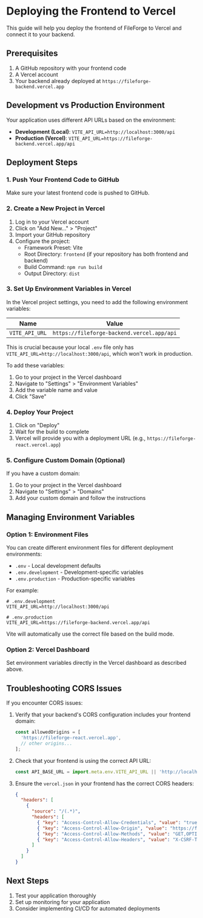 # Deploying the Frontend to Vercel

This guide will help you deploy the frontend of FileForge to Vercel and connect it to your backend.

## Prerequisites

1. A GitHub repository with your frontend code
2. A Vercel account
3. Your backend already deployed at `https://fileforge-backend.vercel.app`

## Development vs Production Environment

Your application uses different API URLs based on the environment:

- **Development (Local)**: `VITE_API_URL=http://localhost:3000/api`
- **Production (Vercel)**: `VITE_API_URL=https://fileforge-backend.vercel.app/api`

## Deployment Steps

### 1. Push Your Frontend Code to GitHub

Make sure your latest frontend code is pushed to GitHub.

### 2. Create a New Project in Vercel

1. Log in to your Vercel account
2. Click on "Add New..." > "Project"
3. Import your GitHub repository
4. Configure the project:
   - Framework Preset: Vite
   - Root Directory: `frontend` (if your repository has both frontend and backend)
   - Build Command: `npm run build`
   - Output Directory: `dist`

### 3. Set Up Environment Variables in Vercel

In the Vercel project settings, you need to add the following environment variables:

| Name | Value |
|------|-------|
| `VITE_API_URL` | `https://fileforge-backend.vercel.app/api` |

This is crucial because your local `.env` file only has `VITE_API_URL=http://localhost:3000/api`, which won't work in production.

To add these variables:
1. Go to your project in the Vercel dashboard
2. Navigate to "Settings" > "Environment Variables"
3. Add the variable name and value
4. Click "Save"

### 4. Deploy Your Project

1. Click on "Deploy"
2. Wait for the build to complete
3. Vercel will provide you with a deployment URL (e.g., `https://fileforge-react.vercel.app`)

### 5. Configure Custom Domain (Optional)

If you have a custom domain:
1. Go to your project in the Vercel dashboard
2. Navigate to "Settings" > "Domains"
3. Add your custom domain and follow the instructions

## Managing Environment Variables

### Option 1: Environment Files

You can create different environment files for different deployment environments:

- `.env` - Local development defaults
- `.env.development` - Development-specific variables
- `.env.production` - Production-specific variables

For example:
```
# .env.development
VITE_API_URL=http://localhost:3000/api

# .env.production
VITE_API_URL=https://fileforge-backend.vercel.app/api
```

Vite will automatically use the correct file based on the build mode.

### Option 2: Vercel Dashboard

Set environment variables directly in the Vercel dashboard as described above.

## Troubleshooting CORS Issues

If you encounter CORS issues:

1. Verify that your backend's CORS configuration includes your frontend domain:
   ```javascript
   const allowedOrigins = [
     'https://fileforge-react.vercel.app',
     // other origins...
   ];
   ```

2. Check that your frontend is using the correct API URL:
   ```javascript
   const API_BASE_URL = import.meta.env.VITE_API_URL || 'http://localhost:5000/api';
   ```

3. Ensure the `vercel.json` in your frontend has the correct CORS headers:
   ```json
   {
     "headers": [
       {
         "source": "/(.*)",
         "headers": [
           { "key": "Access-Control-Allow-Credentials", "value": "true" },
           { "key": "Access-Control-Allow-Origin", "value": "https://fileforge-backend.vercel.app" },
           { "key": "Access-Control-Allow-Methods", "value": "GET,OPTIONS,PATCH,DELETE,POST,PUT" },
           { "key": "Access-Control-Allow-Headers", "value": "X-CSRF-Token, X-Requested-With, Accept, Accept-Version, Content-Length, Content-MD5, Content-Type, Date, X-Api-Version, Authorization" }
         ]
       }
     ]
   }
   ```

## Next Steps

1. Test your application thoroughly
2. Set up monitoring for your application
3. Consider implementing CI/CD for automated deployments 